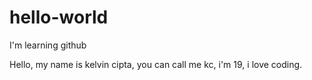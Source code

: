 # hello-world
I'm learning github

Hello, my name is kelvin cipta, you can call me kc, i'm 19, i love coding.
